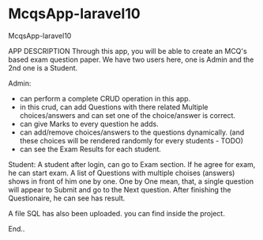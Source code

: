# McqsApp-laravel10
McqsApp-laravel10

APP DESCRIPTION
Through this app, you will be able to create an MCQ's based exam question paper. We have two users here, one is Admin and the 2nd one is a Student.

Admin:
- can perform a complete CRUD operation in this app.
- in this crud, can add Questions with there related Multiple choices/answers and can set
one of the choice/answer is correct.
- can give Marks to every question he adds.
- can add/remove choices/answers to the questions dynamically. (and these choices will be rendered randomly for every students - TODO)
- can see the Exam Results for each student.

Student:
A student after login, can go to Exam section.
If he agree for exam, he can start exam.
A list of Questions with multiple choises (answers) shows in front of him one by one.
One by One mean, that, a single question will appear to Submit and go to the Next question.
After finishing the Questionaire, he can see has result.

A file SQL has also been uploaded. you can find inside the project.

End..

